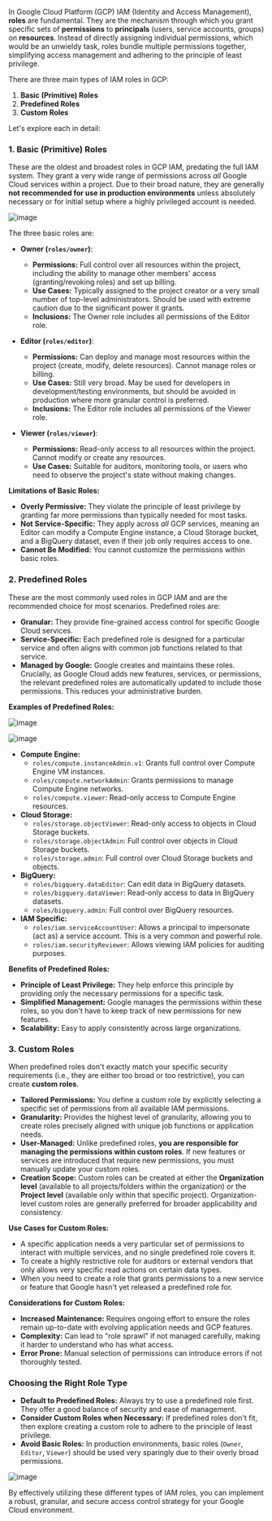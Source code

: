 In Google Cloud Platform (GCP) IAM (Identity and Access Management), **roles** are fundamental. They are the mechanism through which you grant specific sets of **permissions** to **principals** (users, service accounts, groups) on **resources**. Instead of directly assigning individual permissions, which would be an unwieldy task, roles bundle multiple permissions together, simplifying access management and adhering to the principle of least privilege.

There are three main types of IAM roles in GCP:

1.  **Basic (Primitive) Roles**
2.  **Predefined Roles**
3.  **Custom Roles**


Let's explore each in detail:

### 1. Basic (Primitive) Roles

These are the oldest and broadest roles in GCP IAM, predating the full IAM system. They grant a very wide range of permissions across *all* Google Cloud services within a project. Due to their broad nature, they are generally **not recommended for use in production environments** unless absolutely necessary or for initial setup where a highly privileged account is needed.

![image](https://github.com/user-attachments/assets/741b4fe7-e636-4b73-8fa8-f6efc85b5f12)

The three basic roles are:

* **Owner (`roles/owner`)**:
    * **Permissions:** Full control over all resources within the project, including the ability to manage other members' access (granting/revoking roles) and set up billing.
    * **Use Cases:** Typically assigned to the project creator or a very small number of top-level administrators. Should be used with extreme caution due to the significant power it grants.
    * **Inclusions:** The Owner role includes all permissions of the Editor role.

* **Editor (`roles/editor`)**:
    * **Permissions:** Can deploy and manage most resources within the project (create, modify, delete resources). Cannot manage roles or billing.
    * **Use Cases:** Still very broad. May be used for developers in development/testing environments, but should be avoided in production where more granular control is preferred.
    * **Inclusions:** The Editor role includes all permissions of the Viewer role.

* **Viewer (`roles/viewer`)**:
    * **Permissions:** Read-only access to all resources within the project. Cannot modify or create any resources.
    * **Use Cases:** Suitable for auditors, monitoring tools, or users who need to observe the project's state without making changes.

**Limitations of Basic Roles:**
* **Overly Permissive:** They violate the principle of least privilege by granting far more permissions than typically needed for most tasks.
* **Not Service-Specific:** They apply across *all* GCP services, meaning an Editor can modify a Compute Engine instance, a Cloud Storage bucket, and a BigQuery dataset, even if their job only requires access to one.
* **Cannot Be Modified:** You cannot customize the permissions within basic roles.

### 2. Predefined Roles

These are the most commonly used roles in GCP IAM and are the recommended choice for most scenarios. Predefined roles are:

* **Granular:** They provide fine-grained access control for specific Google Cloud services.
* **Service-Specific:** Each predefined role is designed for a particular service and often aligns with common job functions related to that service.
* **Managed by Google:** Google creates and maintains these roles. Crucially, as Google Cloud adds new features, services, or permissions, the relevant predefined roles are automatically updated to include those permissions. This reduces your administrative burden.

**Examples of Predefined Roles:**

![image](https://github.com/user-attachments/assets/57a00081-b17b-4f72-a2f8-ea99868d3c15)

![image](https://github.com/user-attachments/assets/45ed3e29-4365-4bfd-b91c-5ac5c6cafc4c)



* **Compute Engine:**
    * `roles/compute.instanceAdmin.v1`: Grants full control over Compute Engine VM instances.
    * `roles/compute.networkAdmin`: Grants permissions to manage Compute Engine networks.
    * `roles/compute.viewer`: Read-only access to Compute Engine resources.
* **Cloud Storage:**
    * `roles/storage.objectViewer`: Read-only access to objects in Cloud Storage buckets.
    * `roles/storage.objectAdmin`: Full control over objects in Cloud Storage buckets.
    * `roles/storage.admin`: Full control over Cloud Storage buckets and objects.
* **BigQuery:**
    * `roles/bigquery.dataEditor`: Can edit data in BigQuery datasets.
    * `roles/bigquery.dataViewer`: Read-only access to data in BigQuery datasets.
    * `roles/bigquery.admin`: Full control over BigQuery resources.
* **IAM Specific:**
    * `roles/iam.serviceAccountUser`: Allows a principal to impersonate (act as) a service account. This is a very common and powerful role.
    * `roles/iam.securityReviewer`: Allows viewing IAM policies for auditing purposes.

**Benefits of Predefined Roles:**
* **Principle of Least Privilege:** They help enforce this principle by providing only the necessary permissions for a specific task.
* **Simplified Management:** Google manages the permissions within these roles, so you don't have to keep track of new permissions for new features.
* **Scalability:** Easy to apply consistently across large organizations.

### 3. Custom Roles

When predefined roles don't exactly match your specific security requirements (i.e., they are either too broad or too restrictive), you can create **custom roles**.

* **Tailored Permissions:** You define a custom role by explicitly selecting a specific set of permissions from all available IAM permissions.
* **Granularity:** Provides the highest level of granularity, allowing you to create roles precisely aligned with unique job functions or application needs.
* **User-Managed:** Unlike predefined roles, **you are responsible for managing the permissions within custom roles**. If new features or services are introduced that require new permissions, you must manually update your custom roles.
* **Creation Scope:** Custom roles can be created at either the **Organization level** (available to all projects/folders within the organization) or the **Project level** (available only within that specific project). Organization-level custom roles are generally preferred for broader applicability and consistency.

**Use Cases for Custom Roles:**
* A specific application needs a very particular set of permissions to interact with multiple services, and no single predefined role covers it.
* To create a highly restrictive role for auditors or external vendors that only allows very specific read actions on certain data types.
* When you need to create a role that grants permissions to a new service or feature that Google hasn't yet released a predefined role for.

**Considerations for Custom Roles:**
* **Increased Maintenance:** Requires ongoing effort to ensure the roles remain up-to-date with evolving application needs and GCP features.
* **Complexity:** Can lead to "role sprawl" if not managed carefully, making it harder to understand who has what access.
* **Error Prone:** Manual selection of permissions can introduce errors if not thoroughly tested.

### Choosing the Right Role Type

* **Default to Predefined Roles:** Always try to use a predefined role first. They offer a good balance of security and ease of management.
* **Consider Custom Roles when Necessary:** If predefined roles don't fit, then explore creating a custom role to adhere to the principle of least privilege.
* **Avoid Basic Roles:** In production environments, basic roles (`Owner`, `Editor`, `Viewer`) should be used very sparingly due to their overly broad permissions.

![image](https://github.com/user-attachments/assets/38cd8f24-4bc8-460e-80cf-53c806c20fb2)



By effectively utilizing these different types of IAM roles, you can implement a robust, granular, and secure access control strategy for your Google Cloud environment.
